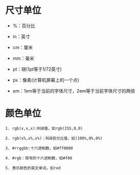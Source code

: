 # 尺寸单位

 - %：百分比

 - in：英寸
 
 - cm：厘米

 - mm：毫米

 - pt：磅(1pt等于1/72英寸)

 - px：像素(计算机屏幕上的一个点)

 - em：1em等于当前的字体尺寸，2em等于当前字体尺寸的两倍

# 颜色单位

    1. rgb(x,x,x):RGB值，如rgb(255,0,0)

    2. rgb(x%,x%,x%)：RGB百分比值，如(100%,0%,0%)

    3. #rrggbb:十六进制数，如#ff0000

    4. #rgb：简写的十六进制数，如#f00

    5. 表示颜色的英文单词，如red


